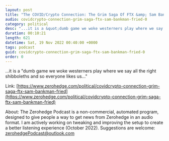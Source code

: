 ```yaml
---
layout: post
title: "The COVID/Crypto Connection: The Grim Saga Of FTX &amp; Sam Bankman-Fried"
audio: covidcrypto-connection-grim-saga-ftx-sam-bankman-fried-0
category: political
desc: "...it is a &quot;dumb game we woke westerners play where we say all the right shibboleths and so everyone likes us...&quot; "
duration: 00:10:21
length: 621
datetime: Sat, 19 Nov 2022 00:40:00 +0000
tags: podcast
guid: covidcrypto-connection-grim-saga-ftx-sam-bankman-fried-0
order: 0
---
```

...it is a &quot;dumb game we woke westerners play where we say all the right shibboleths and so everyone likes us...&quot; 

Link: [https://www.zerohedge.com/political/covidcrypto-connection-grim-saga-ftx-sam-bankman-fried](https://www.zerohedge.com/political/covidcrypto-connection-grim-saga-ftx-sam-bankman-fried)

About: The Zerohedge Podcast is a non-commercial, automated program, designed to give people a way to get news from Zerohedge in an audio format.  I am actively working on tweaking and improving the setup to create a better listening experience (October 2022).  Suggestions are welcome: [zerohedgePodcast@outlook.com](mailto:zerohedgePodcast@outlook.com)